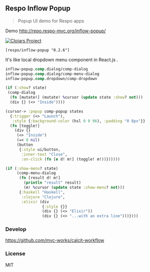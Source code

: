 
Respo Inflow Popup
----

> Popup UI demo for Respo apps

Demo http://repo.respo-mvc.org/inflow-popup/

[![Clojars Project](https://img.shields.io/clojars/v/respo/inflow-popup.svg)](https://clojars.org/respo/inflow-popup)

```edn
[respo/inflow-popup "0.2.6"]
```

It's like local dropdown menu component in React.js .

```clojure
inflow-popup.comp.dialog/comp-dialog
inflow-popup.comp.dialog/comp-menu-dialog
inflow-popup.comp.dropdown/comp-dropdown
```

```clojure
(if (:show? state)
 (comp-dialog
  (fn [mutate!] (mutate! %cursor (update state :show? not)))
  (div {} (<> "Inside"))))
```

```clojure
(cursor-> :popup comp-popup states
  {:trigger (<> "Launch"),
   :style {:background-color (hsl 0 0 96), :padding "0 8px"}}
  (fn [toggle!]
    (div {}
     (<> "Inside")
     (=< 8 nil)
     (button
      {:style ui/button,
       :inner-text "Close",
       :on-click (fn [e d! m!] (toggle! m!))})))))
```

```clojure
(if (:show-menu? state)
     (comp-menu-dialog
      (fn [result d! m!]
        (println "result" result)
        (m! %cursor (update state :show-menu? not)))
      {:haskell "Haskell",
       :clojure "Clojure",
       :elixir (div
                {:style {}}
                (div {} (<> "Elixir"))
                (div {} (<> "...with an extra line")))})))
```

### Develop

https://github.com/mvc-works/calcit-workflow

### License

MIT

